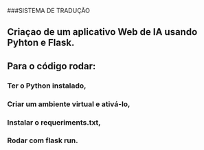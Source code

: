 ###SISTEMA DE TRADUÇÃO


 ## Criaçao de um aplicativo Web de IA usando Pyhton e Flask.
 ## Para o código rodar:
 ### Ter o Python instalado, 
 ### Criar um ambiente virtual e ativá-lo, 
 ### Instalar o requeriments.txt,
 ### Rodar com flask run.
